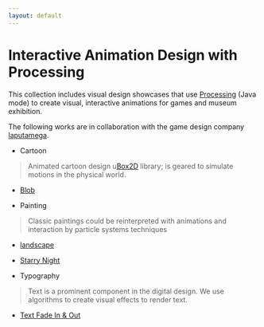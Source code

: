 ```yaml
---
layout: default
---
```


# Interactive Animation Design with Processing
This collection includes visual design showcases that use [Processing](https://processing.org/) (Java mode) to create visual, interactive animations for games and museum exhibition. 

The following works are in collaboration with the game design company [laputamega](www.laputamega.com). 


- Cartoon
>Animated cartoon design u[Box2D](https://box2d.org/) library; is geared to simulate motions in the physical world.
  - [Blob](pages/blob.html)

- Painting
>Classic paintings could be reinterpreted with animations and interaction by particle systems techniques

  - [landscape](pages/landscape.html)

  - [Starry Night](pages/starrynight.html)

- Typography
>Text is a prominent component in the digital design. We use algorithms to create visual effects to render text.
  - [Text Fade In & Out](pages/textfadein.html)


> 

